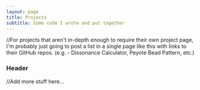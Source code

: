 ```yaml
---
layout: page
title: Projects
subtitle: Some code I wrote and put together
---
```


//For projects that aren't in-depth enough to require their own project page, I'm probably just going to post a list in a single page like this with links to their GitHub repos. (e.g. - Dissonance Calculator, Peyote Bead Pattern, etc.)

### Header

//Add more stuff here...